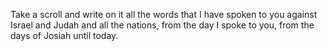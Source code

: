 Take a scroll and write on it all the words that I have spoken to you against Israel and Judah and all the nations, from the day I spoke to you, from the days of Josiah until today.
